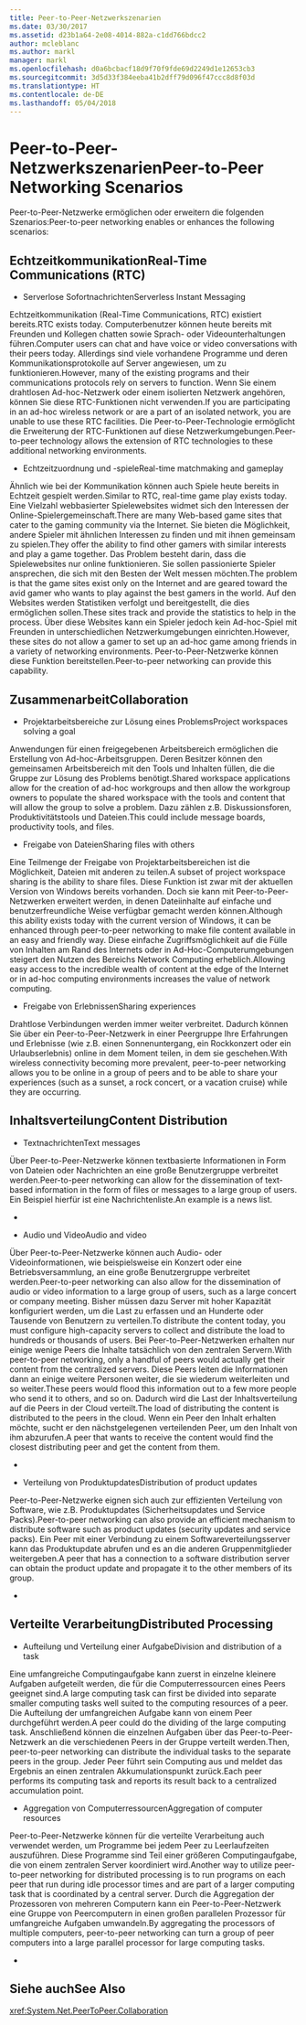 ```yaml
---
title: Peer-to-Peer-Netzwerkszenarien
ms.date: 03/30/2017
ms.assetid: d23b1a64-2e08-4014-882a-c1dd766bdcc2
author: mcleblanc
ms.author: markl
manager: markl
ms.openlocfilehash: d0a6bcbacf18d9f70f9fde69d2249d1e12653cb3
ms.sourcegitcommit: 3d5d33f384eeba41b2dff79d096f47ccc8d8f03d
ms.translationtype: HT
ms.contentlocale: de-DE
ms.lasthandoff: 05/04/2018
---
```

# <a name="peer-to-peer-networking-scenarios"></a><span data-ttu-id="a32f9-102">Peer-to-Peer-Netzwerkszenarien</span><span class="sxs-lookup"><span data-stu-id="a32f9-102">Peer-to-Peer Networking Scenarios</span></span>
<span data-ttu-id="a32f9-103">Peer-to-Peer-Netzwerke ermöglichen oder erweitern die folgenden Szenarios:</span><span class="sxs-lookup"><span data-stu-id="a32f9-103">Peer-to-peer networking enables or enhances the following scenarios:</span></span>  
  
## <a name="real-time-communications-rtc"></a><span data-ttu-id="a32f9-104">Echtzeitkommunikation</span><span class="sxs-lookup"><span data-stu-id="a32f9-104">Real-Time Communications (RTC)</span></span>  
  
-   <span data-ttu-id="a32f9-105">Serverlose Sofortnachrichten</span><span class="sxs-lookup"><span data-stu-id="a32f9-105">Serverless Instant Messaging</span></span>  
  
 <span data-ttu-id="a32f9-106">Echtzeitkommunikation (Real-Time Communications, RTC) existiert bereits.</span><span class="sxs-lookup"><span data-stu-id="a32f9-106">RTC exists today.</span></span> <span data-ttu-id="a32f9-107">Computerbenutzer können heute bereits mit Freunden und Kollegen chatten sowie Sprach- oder Videounterhaltungen führen.</span><span class="sxs-lookup"><span data-stu-id="a32f9-107">Computer users can chat and have voice or video conversations with their peers today.</span></span> <span data-ttu-id="a32f9-108">Allerdings sind viele vorhandene Programme und deren Kommunikationsprotokolle auf Server angewiesen, um zu funktionieren.</span><span class="sxs-lookup"><span data-stu-id="a32f9-108">However, many of the existing programs and their communications protocols rely on servers to function.</span></span> <span data-ttu-id="a32f9-109">Wenn Sie einem drahtlosen Ad-hoc-Netzwerk oder einem isolierten Netzwerk angehören, können Sie diese RTC-Funktionen nicht verwenden.</span><span class="sxs-lookup"><span data-stu-id="a32f9-109">If you are participating in an ad-hoc wireless network or are a part of an isolated network, you are unable to use these RTC facilities.</span></span> <span data-ttu-id="a32f9-110">Die Peer-to-Peer-Technologie ermöglicht die Erweiterung der RTC-Funktionen auf diese Netzwerkumgebungen.</span><span class="sxs-lookup"><span data-stu-id="a32f9-110">Peer-to-peer technology allows the extension of RTC technologies to these additional networking environments.</span></span>  
  
-   <span data-ttu-id="a32f9-111">Echtzeitzuordnung und -spiele</span><span class="sxs-lookup"><span data-stu-id="a32f9-111">Real-time matchmaking and gameplay</span></span>  
  
 <span data-ttu-id="a32f9-112">Ähnlich wie bei der Kommunikation können auch Spiele heute bereits in Echtzeit gespielt werden.</span><span class="sxs-lookup"><span data-stu-id="a32f9-112">Similar to RTC, real-time game play exists today.</span></span> <span data-ttu-id="a32f9-113">Eine Vielzahl webbasierter Spielewebsites widmet sich den Interessen der Online-Spielergemeinschaft.</span><span class="sxs-lookup"><span data-stu-id="a32f9-113">There are many Web-based game sites that cater to the gaming community via the Internet.</span></span> <span data-ttu-id="a32f9-114">Sie bieten die Möglichkeit, andere Spieler mit ähnlichen Interessen zu finden und mit ihnen gemeinsam zu spielen.</span><span class="sxs-lookup"><span data-stu-id="a32f9-114">They offer the ability to find other gamers with similar interests and play a game together.</span></span> <span data-ttu-id="a32f9-115">Das Problem besteht darin, dass die Spielewebsites nur online funktionieren. Sie sollen passionierte Spieler ansprechen, die sich mit den Besten der Welt messen möchten.</span><span class="sxs-lookup"><span data-stu-id="a32f9-115">The problem is that the game sites exist only on the Internet and are geared toward the avid gamer who wants to play against the best gamers in the world.</span></span> <span data-ttu-id="a32f9-116">Auf den Websites werden Statistiken verfolgt und bereitgestellt, die dies ermöglichen sollen.</span><span class="sxs-lookup"><span data-stu-id="a32f9-116">These sites track and provide the statistics to help in the process.</span></span> <span data-ttu-id="a32f9-117">Über diese Websites kann ein Spieler jedoch kein Ad-hoc-Spiel mit Freunden in unterschiedlichen Netzwerkumgebungen einrichten.</span><span class="sxs-lookup"><span data-stu-id="a32f9-117">However, these sites do not allow a gamer to set up an ad-hoc game among friends in a variety of networking environments.</span></span> <span data-ttu-id="a32f9-118">Peer-to-Peer-Netzwerke können diese Funktion bereitstellen.</span><span class="sxs-lookup"><span data-stu-id="a32f9-118">Peer-to-peer networking can provide this capability.</span></span>  
  
## <a name="collaboration"></a><span data-ttu-id="a32f9-119">Zusammenarbeit</span><span class="sxs-lookup"><span data-stu-id="a32f9-119">Collaboration</span></span>  
  
-   <span data-ttu-id="a32f9-120">Projektarbeitsbereiche zur Lösung eines Problems</span><span class="sxs-lookup"><span data-stu-id="a32f9-120">Project workspaces solving a goal</span></span>  
  
 <span data-ttu-id="a32f9-121">Anwendungen für einen freigegebenen Arbeitsbereich ermöglichen die Erstellung von Ad-hoc-Arbeitsgruppen. Deren Besitzer können den gemeinsamen Arbeitsbereich mit den Tools und Inhalten füllen, die die Gruppe zur Lösung des Problems benötigt.</span><span class="sxs-lookup"><span data-stu-id="a32f9-121">Shared workspace applications allow for the creation of ad-hoc workgroups and then allow the workgroup owners to populate the shared workspace with the tools and content that will allow the group to solve a problem.</span></span> <span data-ttu-id="a32f9-122">Dazu zählen z.B. Diskussionsforen, Produktivitätstools und Dateien.</span><span class="sxs-lookup"><span data-stu-id="a32f9-122">This could include message boards, productivity tools, and files.</span></span>  
  
-   <span data-ttu-id="a32f9-123">Freigabe von Dateien</span><span class="sxs-lookup"><span data-stu-id="a32f9-123">Sharing files with others</span></span>  
  
 <span data-ttu-id="a32f9-124">Eine Teilmenge der Freigabe von Projektarbeitsbereichen ist die Möglichkeit, Dateien mit anderen zu teilen.</span><span class="sxs-lookup"><span data-stu-id="a32f9-124">A subset of project workspace sharing is the ability to share files.</span></span> <span data-ttu-id="a32f9-125">Diese Funktion ist zwar mit der aktuellen Version von Windows bereits vorhanden. Doch sie kann mit Peer-to-Peer-Netzwerken erweitert werden, in denen Dateiinhalte auf einfache und benutzerfreundliche Weise verfügbar gemacht werden können.</span><span class="sxs-lookup"><span data-stu-id="a32f9-125">Although this ability exists today with the current version of Windows, it can be enhanced through peer-to-peer networking to make file content available in an easy and friendly way.</span></span> <span data-ttu-id="a32f9-126">Diese einfache Zugriffsmöglichkeit auf die Fülle von Inhalten am Rand des Internets oder in Ad-Hoc-Computerumgebungen steigert den Nutzen des Bereichs Network Computing erheblich.</span><span class="sxs-lookup"><span data-stu-id="a32f9-126">Allowing easy access to the incredible wealth of content at the edge of the Internet or in ad-hoc computing environments increases the value of network computing.</span></span>  
  
-   <span data-ttu-id="a32f9-127">Freigabe von Erlebnissen</span><span class="sxs-lookup"><span data-stu-id="a32f9-127">Sharing experiences</span></span>  
  
 <span data-ttu-id="a32f9-128">Drahtlose Verbindungen werden immer weiter verbreitet. Dadurch können Sie über ein Peer-to-Peer-Netzwerk in einer Peergruppe Ihre Erfahrungen und Erlebnisse (wie z.B. einen Sonnenuntergang, ein Rockkonzert oder ein Urlaubserlebnis) online in dem Moment teilen, in dem sie geschehen.</span><span class="sxs-lookup"><span data-stu-id="a32f9-128">With wireless connectivity becoming more prevalent, peer-to-peer networking allows you to be online in a group of peers and to be able to share your experiences (such as a sunset, a rock concert, or a vacation cruise) while they are occurring.</span></span>  
  
## <a name="content-distribution"></a><span data-ttu-id="a32f9-129">Inhaltsverteilung</span><span class="sxs-lookup"><span data-stu-id="a32f9-129">Content Distribution</span></span>  
  
-   <span data-ttu-id="a32f9-130">Textnachrichten</span><span class="sxs-lookup"><span data-stu-id="a32f9-130">Text messages</span></span>  
  
 <span data-ttu-id="a32f9-131">Über Peer-to-Peer-Netzwerke können textbasierte Informationen in Form von Dateien oder Nachrichten an eine große Benutzergruppe verbreitet werden.</span><span class="sxs-lookup"><span data-stu-id="a32f9-131">Peer-to-peer networking can allow for the dissemination of text-based information in the form of files or messages to a large group of users.</span></span> <span data-ttu-id="a32f9-132">Ein Beispiel hierfür ist eine Nachrichtenliste.</span><span class="sxs-lookup"><span data-stu-id="a32f9-132">An example is a news list.</span></span>  
  
-  
  
-   <span data-ttu-id="a32f9-133">Audio und Video</span><span class="sxs-lookup"><span data-stu-id="a32f9-133">Audio and video</span></span>  
  
 <span data-ttu-id="a32f9-134">Über Peer-to-Peer-Netzwerke können auch Audio- oder Videoinformationen, wie beispielsweise ein Konzert oder eine Betriebsversammlung, an eine große Benutzergruppe verbreitet werden.</span><span class="sxs-lookup"><span data-stu-id="a32f9-134">Peer-to-peer networking can also allow for the dissemination of audio or video information to a large group of users, such as a large concert or company meeting.</span></span> <span data-ttu-id="a32f9-135">Bisher müssen dazu Server mit hoher Kapazität konfiguriert werden, um die Last zu erfassen und an Hunderte oder Tausende von Benutzern zu verteilen.</span><span class="sxs-lookup"><span data-stu-id="a32f9-135">To distribute the content today, you must configure high-capacity servers to collect and distribute the load to hundreds or thousands of users.</span></span> <span data-ttu-id="a32f9-136">Bei Peer-to-Peer-Netzwerken erhalten nur einige wenige Peers die Inhalte tatsächlich von den zentralen Servern.</span><span class="sxs-lookup"><span data-stu-id="a32f9-136">With peer-to-peer networking, only a handful of peers would actually get their content from the centralized servers.</span></span> <span data-ttu-id="a32f9-137">Diese Peers leiten die Informationen dann an einige weitere Personen weiter, die sie wiederum weiterleiten und so weiter.</span><span class="sxs-lookup"><span data-stu-id="a32f9-137">These peers would flood this information out to a few more people who send it to others, and so on.</span></span> <span data-ttu-id="a32f9-138">Dadurch wird die Last der Inhaltsverteilung auf die Peers in der Cloud verteilt.</span><span class="sxs-lookup"><span data-stu-id="a32f9-138">The load of distributing the content is distributed to the peers in the cloud.</span></span> <span data-ttu-id="a32f9-139">Wenn ein Peer den Inhalt erhalten möchte, sucht er den nächstgelegenen verteilenden Peer, um den Inhalt von ihm abzurufen.</span><span class="sxs-lookup"><span data-stu-id="a32f9-139">A peer that wants to receive the content would find the closest distributing peer and get the content from them.</span></span>  
  
-  
  
-   <span data-ttu-id="a32f9-140">Verteilung von Produktupdates</span><span class="sxs-lookup"><span data-stu-id="a32f9-140">Distribution of product updates</span></span>  
  
 <span data-ttu-id="a32f9-141">Peer-to-Peer-Netzwerke eignen sich auch zur effizienten Verteilung von Software, wie z.B. Produktupdates (Sicherheitsupdates und Service Packs).</span><span class="sxs-lookup"><span data-stu-id="a32f9-141">Peer-to-peer networking can also provide an efficient mechanism to distribute software such as product updates (security updates and service packs).</span></span> <span data-ttu-id="a32f9-142">Ein Peer mit einer Verbindung zu einem Softwareverteilungsserver kann das Produktupdate abrufen und es an die anderen Gruppenmitglieder weitergeben.</span><span class="sxs-lookup"><span data-stu-id="a32f9-142">A peer that has a connection to a software distribution server can obtain the product update and propagate it to the other members of its group.</span></span>  
  
-  
  
## <a name="distributed-processing"></a><span data-ttu-id="a32f9-143">Verteilte Verarbeitung</span><span class="sxs-lookup"><span data-stu-id="a32f9-143">Distributed Processing</span></span>  
  
-   <span data-ttu-id="a32f9-144">Aufteilung und Verteilung einer Aufgabe</span><span class="sxs-lookup"><span data-stu-id="a32f9-144">Division and distribution of a task</span></span>  
  
 <span data-ttu-id="a32f9-145">Eine umfangreiche Computingaufgabe kann zuerst in einzelne kleinere Aufgaben aufgeteilt werden, die für die Computerressourcen eines Peers geeignet sind.</span><span class="sxs-lookup"><span data-stu-id="a32f9-145">A large computing task can first be divided into separate smaller computing tasks well suited to the computing resources of a peer.</span></span> <span data-ttu-id="a32f9-146">Die Aufteilung der umfangreichen Aufgabe kann von einem Peer durchgeführt werden.</span><span class="sxs-lookup"><span data-stu-id="a32f9-146">A peer could do the dividing of the large computing task.</span></span> <span data-ttu-id="a32f9-147">Anschließend können die einzelnen Aufgaben über das Peer-to-Peer-Netzwerk an die verschiedenen Peers in der Gruppe verteilt werden.</span><span class="sxs-lookup"><span data-stu-id="a32f9-147">Then, peer-to-peer networking can distribute the individual tasks to the separate peers in the group.</span></span> <span data-ttu-id="a32f9-148">Jeder Peer führt sein Computing aus und meldet das Ergebnis an einen zentralen Akkumulationspunkt zurück.</span><span class="sxs-lookup"><span data-stu-id="a32f9-148">Each peer performs its computing task and reports its result back to a centralized accumulation point.</span></span>  
  
-   <span data-ttu-id="a32f9-149">Aggregation von Computerressourcen</span><span class="sxs-lookup"><span data-stu-id="a32f9-149">Aggregation of computer resources</span></span>  
  
 <span data-ttu-id="a32f9-150">Peer-to-Peer-Netzwerke können für die verteilte Verarbeitung auch verwendet werden, um Programme bei jedem Peer zu Leerlaufzeiten auszuführen. Diese Programme sind Teil einer größeren Computingaufgabe, die von einem zentralen Server koordiniert wird.</span><span class="sxs-lookup"><span data-stu-id="a32f9-150">Another way to utilize peer-to-peer networking for distributed processing is to run programs on each peer that run during idle processor times and are part of a larger computing task that is coordinated by a central server.</span></span> <span data-ttu-id="a32f9-151">Durch die Aggregation der Prozessoren von mehreren Computern kann ein Peer-to-Peer-Netzwerk eine Gruppe von Peercomputern in einen großen parallelen Prozessor für umfangreiche Aufgaben umwandeln.</span><span class="sxs-lookup"><span data-stu-id="a32f9-151">By aggregating the processors of multiple computers, peer-to-peer networking can turn a group of peer computers into a large parallel processor for large computing tasks.</span></span>  
  
-  
  
## <a name="see-also"></a><span data-ttu-id="a32f9-152">Siehe auch</span><span class="sxs-lookup"><span data-stu-id="a32f9-152">See Also</span></span>  
 <xref:System.Net.PeerToPeer.Collaboration>

